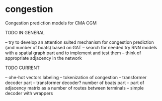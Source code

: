 # congestion
Congestion prediction models for CMA CGM

TODO IN GENERAL 

– try to develop an attention suited mechanism for congestion prediction (and number of boats) based on GAT
– search for needed try RNN models with a spatial graph part and to implement and test them
– think of appropriate adjacency in the network 

TODO CURRENT

– ohe-hot vectors labeling 
– tokenization of congestion 
– transformer decoder part
– transformer decoder? number of boats part 
– part of adjacency matrix as a number of routes between terminals 
– simple decoder with wrappers
